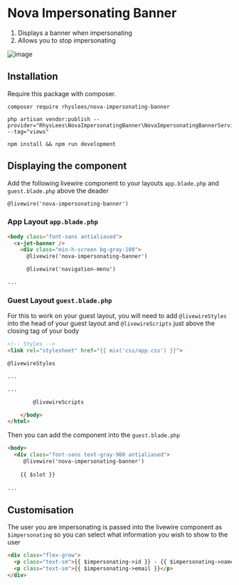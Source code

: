# Nova Impersonating Banner

1. Displays a banner when impersonating
2. Allows you to stop impersonating


![image](https://user-images.githubusercontent.com/43909932/162441854-e376a3f8-fd71-4485-abac-cba7c0447c51.png)


## Installation

Require this package with composer.

```shell
composer require rhyslees/nova-impersonating-banner
```

```shell
php artisan vendor:publish --provider="RhysLees\NovaImpersonatingBanner\NovaImpersonatingBannerServiceProvider" --tag="views"
```

```shell
npm install && npm run development
```

## Displaying the component
Add the following livewire component to your layouts `app.blade.php` and `guest.blade.php` above the deader

```html
@livewire('nova-impersonating-banner')
```

### App Layout `app.blade.php`

```html
<body class="font-sans antialiased">
  <x-jet-banner />
    <div class="min-h-screen bg-gray-100">
      @livewire('nova-impersonating-banner')

      @livewire('navigation-menu')

...
```

### Guest Layout `guest.blade.php`
For this to work on your guest layout, you will need to add `@livewireStyles` into the head of your guest layout and `@livewireScripts` just above the closing tag of your body

```html
<!-- Styles -->
<link rel="stylesheet" href="{{ mix('css/app.css') }}">

@livewireStyles

...
```

```html
...

        @livewireScripts

    </body>
</html>
```
Then you can add the component into the `guest.blade.php`
```html
<body>
  <div class="font-sans text-gray-900 antialiased">
     @livewire('nova-impersonating-banner')
    
    {{ $slot }}
    
...
```




## Customisation

The user you are impersonating is passed into the livewire component as `$impersonating` so you can select what information you wish to show to the user

```html
<div class="flex-grow">
  <p class="text-sm">{{ $impersonating->id }} - {{ $impersonating->name }}</p>
  <p class="text-sm">{{ $impersonating->email }}</p>
</div>
```

